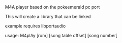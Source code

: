 M4A player based on the pokeemerald pc port

This will create a library that can be linked

example requires libportaudio

usage: M4plAy [rom] [song table offset] [song number]
